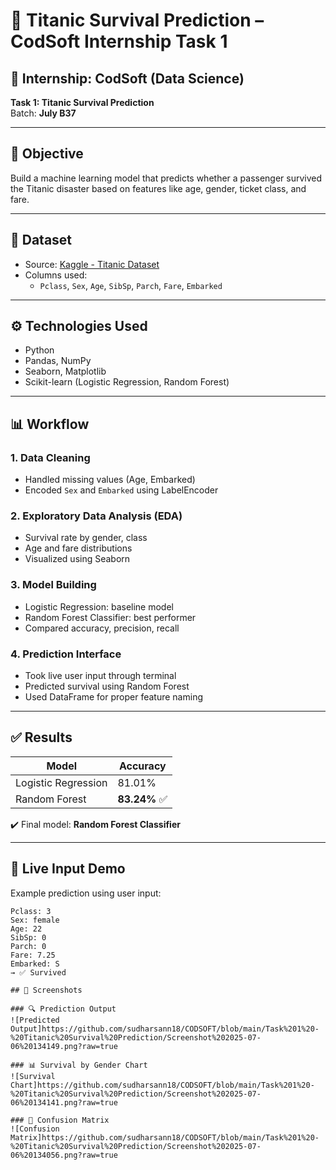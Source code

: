 # 🚢 Titanic Survival Prediction – CodSoft Internship Task 1

## 📌 Internship: CodSoft (Data Science)
**Task 1: Titanic Survival Prediction**  
Batch: **July B37**

---

## 🎯 Objective
Build a machine learning model that predicts whether a passenger survived the Titanic disaster based on features like age, gender, ticket class, and fare.

---

## 📁 Dataset
- Source: [Kaggle - Titanic Dataset](https://www.kaggle.com/datasets/yasserh/titanic-dataset)
- Columns used:
  - `Pclass`, `Sex`, `Age`, `SibSp`, `Parch`, `Fare`, `Embarked`

---

## ⚙️ Technologies Used
- Python
- Pandas, NumPy
- Seaborn, Matplotlib
- Scikit-learn (Logistic Regression, Random Forest)

---

## 📊 Workflow

### 1. Data Cleaning
- Handled missing values (Age, Embarked)
- Encoded `Sex` and `Embarked` using LabelEncoder

### 2. Exploratory Data Analysis (EDA)
- Survival rate by gender, class
- Age and fare distributions
- Visualized using Seaborn

### 3. Model Building
- Logistic Regression: baseline model
- Random Forest Classifier: best performer
- Compared accuracy, precision, recall

### 4. Prediction Interface
- Took live user input through terminal
- Predicted survival using Random Forest
- Used DataFrame for proper feature naming

---

## ✅ Results

| Model               | Accuracy |
|---------------------|----------|
| Logistic Regression | 81.01%   |
| Random Forest       | **83.24%** ✅

✔️ Final model: **Random Forest Classifier**

---

## 🔮 Live Input Demo

Example prediction using user input:

```text
Pclass: 3
Sex: female
Age: 22
SibSp: 0
Parch: 0
Fare: 7.25
Embarked: S
→ ✅ Survived

## 📸 Screenshots

### 🔍 Prediction Output
![Predicted Output]https://github.com/sudharsann18/CODSOFT/blob/main/Task%201%20-%20Titanic%20Survival%20Prediction/Screenshot%202025-07-06%20134149.png?raw=true

### 📊 Survival by Gender Chart
![Survival Chart]https://github.com/sudharsann18/CODSOFT/blob/main/Task%201%20-%20Titanic%20Survival%20Prediction/Screenshot%202025-07-06%20134141.png?raw=true

### 🧩 Confusion Matrix
![Confusion Matrix]https://github.com/sudharsann18/CODSOFT/blob/main/Task%201%20-%20Titanic%20Survival%20Prediction/Screenshot%202025-07-06%20134056.png?raw=true

